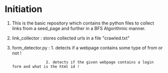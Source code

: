# Initiation 
1. This is the basic repository which contains the python files to collect links from a seed_page
   and further in a BFS Algorithmic manner.
2. link_collector : stores collected urls in a file "crawled.txt"
3. form_detector.py : 1. detects if a webpage contains some type of from or not !
                      
                      2. detects if the given webpage contains a login form and what is the html id !
